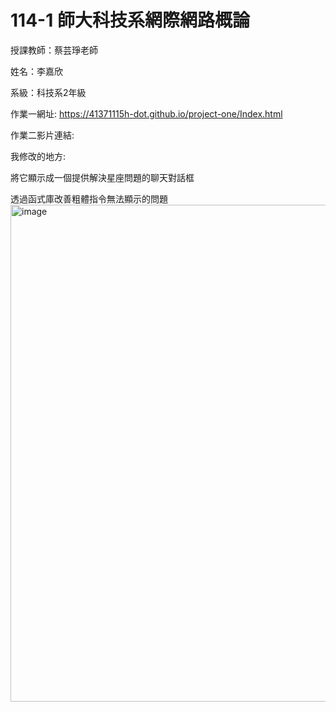 # 114-1 師大科技系網際網路概論

授課教師：蔡芸琤老師

姓名：李嘉欣

系級：科技系2年級

作業一網址: https://41371115h-dot.github.io/project-one/Index.html

作業二影片連結:

我修改的地方:

將它顯示成一個提供解決星座問題的聊天對話框

透過函式庫改善粗體指令無法顯示的問題
<img width="1146" height="795" alt="image" src="https://github.com/user-attachments/assets/5d7b1be1-68ae-492f-bae1-4c40c73701e0" />

